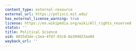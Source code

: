 ```yaml
---
content_type: external-resource
external_url: https://polisci.mit.edu/
has_external_license_warning: true
license: https://en.wikipedia.org/wiki/All_rights_reserved
status: ''
title: Political Science
uid: 8035d3de-c1ea-4f47-83c8-8a394823aa84
wayback_url: ''
---
```

